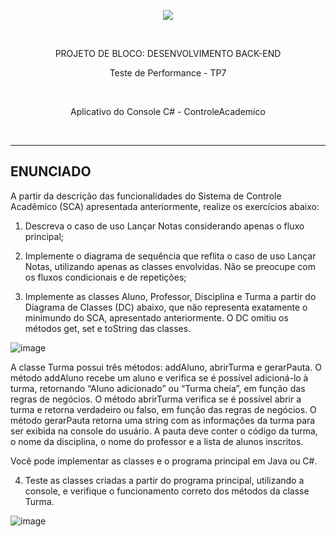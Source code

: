 <p align="center">
  <img src="https://github.com/andrebecker84/AppWebASPNETcoreTP2/assets/39974878/2c3a2ab1-5789-47d3-ade6-e300e2b8af69">
</p>
<br>

<p align="center">PROJETO DE BLOCO: DESENVOLVIMENTO BACK-END</p>

<p align="center">Teste de Performance - TP7</p>

<br>
<p align="center">Aplicativo do Console C# - ControleAcademico</p>
<br>

---

## ENUNCIADO

A partir da descrição das funcionalidades do Sistema de Controle Acadêmico (SCA) apresentada anteriormente, realize os exercícios abaixo:

1. Descreva o caso de uso Lançar Notas considerando apenas o fluxo principal;
   
2. Implemente o diagrama de sequência que reflita o caso de uso Lançar Notas, utilizando apenas as classes envolvidas. Não se preocupe com os fluxos condicionais e de repetições;
   
3. Implemente as classes Aluno, Professor, Disciplina e Turma a partir do Diagrama de Classes (DC) abaixo, que não representa exatamente o minimundo do SCA, apresentado anteriormente. O DC omitiu os métodos get, set e toString das classes.

![image](https://github.com/andrebecker84/ControleAcademico/assets/39974878/9e82b069-8da3-476a-a97e-19c6c94dabdd)

A classe Turma possui três métodos: addAluno, abrirTurma e gerarPauta. O método addAluno recebe um aluno e verifica se é possível adicioná-lo à turma, retornando “Aluno adicionado” ou “Turma cheia”, em função das regras de negócios. O método abrirTurma verifica se é possível abrir a turma e retorna verdadeiro ou falso, em função das regras de negócios. O método gerarPauta retorna uma string com as informações da turma para ser exibida na console do usuário. A pauta deve conter o código da turma, o nome da disciplina, o nome do professor e a lista de alunos inscritos.

Você pode implementar as classes e o programa principal em Java ou C#.

4. Teste as classes criadas a partir do programa principal, utilizando a console, e verifique o funcionamento correto dos métodos da classe Turma.

![image](https://github.com/andrebecker84/ControleAcademico/assets/39974878/20a3a1a9-dd3e-4a15-8c8d-343303821a02)
